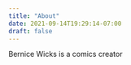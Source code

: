 ```yaml
---
title: "About"
date: 2021-09-14T19:29:14-07:00
draft: false
---
```

Bernice Wicks is a comics creator
